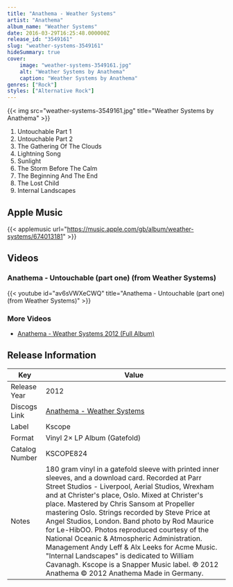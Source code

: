 ```yaml
---
title: "Anathema - Weather Systems"
artist: "Anathema"
album_name: "Weather Systems"
date: 2016-03-29T16:25:48.000000Z
release_id: "3549161"
slug: "weather-systems-3549161"
hideSummary: true
cover:
    image: "weather-systems-3549161.jpg"
    alt: "Weather Systems by Anathema"
    caption: "Weather Systems by Anathema"
genres: ["Rock"]
styles: ["Alternative Rock"]
---
```


{{< img src="weather-systems-3549161.jpg" title="Weather Systems by Anathema" >}}

<!-- section break -->

1. Untouchable Part 1
2. Untouchable Part 2
3. The Gathering Of The Clouds
4. Lightning Song
5. Sunlight
6. The Storm Before The Calm
7. The Beginning And The End
8. The Lost Child
9. Internal Landscapes

<!-- section break -->




## Apple Music
{{< applemusic url="https://music.apple.com/gb/album/weather-systems/674013181" >}}





## Videos
### Anathema - Untouchable (part one) (from Weather Systems)
{{< youtube id="av6sVWXeCWQ" title="Anathema - Untouchable (part one) (from Weather Systems)" >}}<br>

### More Videos

- [Anathema - Weather Systems 2012 (Full Album)](https://www.youtube.com/watch?v=H7EZkJkZYGU)


## Release Information
|  Key           | Value                                                |
| ---------------| ---------------------------------------------------- |
| Release Year   | 2012                                   |
| Discogs Link   | [Anathema - Weather Systems](https://www.discogs.com/release/3549161-Anathema-Weather-Systems) |
| Label          | Kscope |
| Format         | Vinyl 2× LP Album (Gatefold) |
| Catalog Number | KSCOPE824 |
| Notes | 180 gram vinyl in a gatefold sleeve with printed inner sleeves, and a download card.  Recorded at Parr Street Studios - Liverpool, Aerial Studios, Wrexham and at Christer's place, Oslo. Mixed at Christer's place. Mastered by Chris Sansom at Propeller mastering Oslo. Strings recorded by Steve Price at Angel Studios, London. Band photo by Rod Maurice for Le-HibOO. Photos reproduced courtesy of the National Oceanic & Atmospheric Administration. Management Andy Leff & Alx Leeks for Acme Music.  "Internal Landscapes" is dedicated to William Cavanagh.  Kscope is a Snapper Music label. ℗ 2012 Anathema © 2012 Anathema Made in Germany.  |